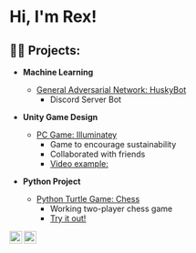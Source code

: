 <h1>Hi, I'm Rex! <br/>
<h2>👨‍💻 Projects:</h2>

- <b>Machine Learning</b>
  - [General Adversarial Network: HuskyBot](https://discord.gg/nZK3fMkdfc)
    - Discord Server Bot
   
- <b>Unity Game Design</b>
  - [PC Game: Illuminatey](https://github.com/Aldicodi/Iluminatey)
    - Game to encourage sustainability
    - Collaborated with friends
    - [Video example:](https://drive.google.com/file/d/1bwwiGD8iWKAeIs6TH-ErqJtGuUHDQfQu/view)

- <b>Python Project</b>
  - [Python Turtle Game: Chess](https://github.com/rexchao1/Chess.git)
    - Working two-player chess game
    - [Try it out!](https://trinket.io/python/c715f1a638)
  
  
[<img align="left" alt="RexChao | Twitter" width="22px" src="https://cdn.jsdelivr.net/npm/simple-icons@v3/icons/twitter.svg" />][twitter]
[<img align="left" alt="RexChao | Instagram" width="22px" src="https://cdn.jsdelivr.net/npm/simple-icons@v3/icons/instagram.svg" />][instagram]

[twitter]: https://twitter.com/rexchao1
[instagram]: https://www.instagram.com/rex_chao1/

